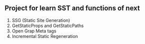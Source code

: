 ## Project for learn SST and functions of next

1. SSG (Static Site Generation)
2. GetStaticProps and GetStaticPaths
3. Open Grap Meta tags
4. Incremental Static Regeneration
